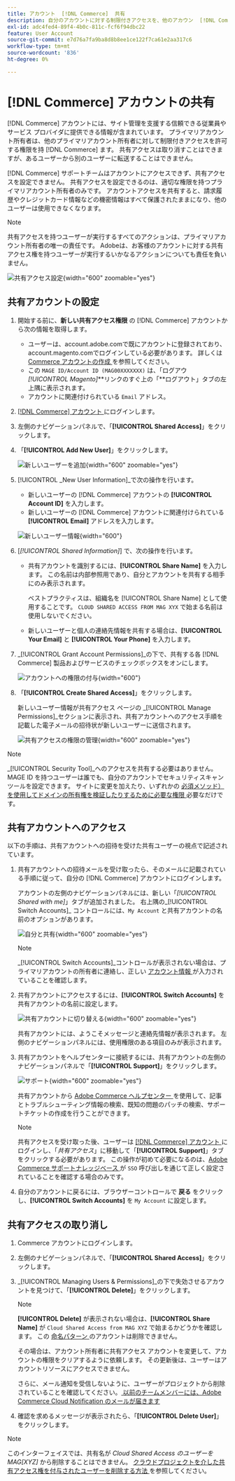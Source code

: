 ```yaml
---
title: アカウント  [!DNL Commerce]  共有
description: 自分のアカウントに対する制限付きアクセスを、他のアカウン  [!DNL Commerce]  所有者に許可する方法  [!DNL Commerce]  説明します。
exl-id: adc4fed4-89f4-4b0c-811c-fcf6f94dbc22
feature: User Account
source-git-commit: e7d76a7fa9ba8d8b8ee1ce122f7ca61e2aa317c6
workflow-type: tm+mt
source-wordcount: '836'
ht-degree: 0%

---
```


# [!DNL Commerce] アカウントの共有

[!DNL Commerce] アカウントには、サイト管理を支援する信頼できる従業員やサービス プロバイダに提供できる情報が含まれています。 プライマリアカウント所有者は、他のプライマリアカウント所有者に対して制限付きアクセスを許可する権限を持 [!DNL Commerce] ます。 共有アクセスは取り消すことはできますが、あるユーザーから別のユーザーに転送することはできません。

[!DNL Commerce] サポートチームはアカウントにアクセスできず、共有アクセスを設定できません。 共有アクセスを設定できるのは、適切な権限を持つプライマリアカウント所有者のみです。 アカウントアクセスを共有すると、請求履歴やクレジットカード情報などの機密情報はすべて保護されたままになり、他のユーザーは使用できなくなります。

>[!NOTE]
>
>共有アクセスを持つユーザーが実行するすべてのアクションは、プライマリアカウント所有者の唯一の責任です。 Adobeは、お客様のアカウントに対する共有アクセス権を持つユーザーが実行するいかなるアクションについても責任を負いません。

![ 共有アクセス設定 ](./assets/shared-access.png){width="600" zoomable="yes"}

## 共有アカウントの設定

1. 開始する前に、**新しい共有アクセス権限** の [!DNL Commerce] アカウントから次の情報を取得します。

   - ユーザーは、account.adobe.comで既にアカウントに登録されており、account.magento.comでログインしている必要があります。 詳しくは [Commerce アカウントの作成 ](https://experienceleague.adobe.com/en/docs/commerce-admin/start/commerce-account/commerce-account-create#create-a-commerce-account) を参照してください。
   - この `MAGE ID/Account ID (MAG00XXXXXXX)` は、「ログアウ _[!UICONTROL Magento]_**リンクのすぐ上の「**ログアウト」タブの左上隅に表示されます。
   - アカウントに関連付けられている `Email` アドレス。

1. [[!DNL Commerce]  アカウント ](commerce-account-create.md) にログインします。

1. 左側のナビゲーションパネルで、「**[!UICONTROL Shared Access]**」をクリックします。

1. 「**[!UICONTROL Add New User]**」をクリックします。

   ![ 新しいユーザーを追加 ](./assets/shared-access-add.png){width="600" zoomable="yes"}

1. [!UICONTROL _New User Information]_で次の操作を行います。

   - 新しいユーザーの [!DNL Commerce] アカウントの **[!UICONTROL Account ID]** を入力します。
   - 新しいユーザーの [!DNL Commerce] アカウントに関連付けられている **[!UICONTROL Email]** アドレスを入力します。

   ![ 新しいユーザー情報 ](./assets/shared-new-user.png){width="600"}

1. [_[!UICONTROL Shared Information]_] で、次の操作を行います。

   - 共有アカウントを識別するには、**[!UICONTROL Share Name]** を入力します。 この名前は内部参照用であり、自分とアカウントを共有する相手にのみ表示されます。

     ベストプラクティスは、組織名を [!UICONTROL Share Name] として使用することです。 `CLOUD SHARED ACCESS FROM MAG XYX` で始まる名前は使用しないでください。
   - 新しいユーザーと個人の連絡先情報を共有する場合は、**[!UICONTROL Your Email]** と **[!UICONTROL Your Phone]** を入力します。

1. _[!UICONTROL Grant Account Permissions]_の下で、共有する各 [!DNL Commerce] 製品およびサービスのチェックボックスをオンにします。

   ![ アカウントへの権限の付与 ](./assets/shared-permissions.png){width="600"}

1. 「**[!UICONTROL Create Shared Access]**」をクリックします。

   新しいユーザー情報が共有アクセス ページの _[!UICONTROL Manage Permissions]_セクションに表示され、共有アカウントへのアクセス手順を記載した電子メールの招待状が新しいユーザーに送信されます。

   ![ 共有アクセスの権限の管理 ](./assets/shared-manage-permissions.png){width="600" zoomable="yes"}

>[!NOTE]
>
>_[!UICONTROL Security Tool]_へのアクセスを共有する必要はありません。MAGE ID を持つユーザーは誰でも、自分のアカウントでセキュリティスキャンツールを設定できます。 サイトに変更を加えたり、いずれかの [ 必須メソッド）を使用してドメインの所有権を検証したりするために必要な権限 ](https://experienceleague.adobe.com/en/docs/commerce-admin/systems/security/security-scan) 必要なだけです。

## 共有アカウントへのアクセス

以下の手順は、共有アカウントへの招待を受けた共有ユーザーの視点で記述されています。

1. 共有アカウントへの招待メールを受け取ったら、そのメールに記載されている手順に従って、自分の [!DNL Commerce] アカウントにログインします。

   アカウントの左側のナビゲーションパネルには、新しい「_[!UICONTROL Shared with me]_」タブが追加されました。 右上隅の_[!UICONTROL Switch Accounts]_ コントロールには、`My Account` と共有アカウントの名前のオプションがあります。

   ![ 自分と共有 ](./assets/shared-with-me.png){width="600" zoomable="yes"}

   >[!NOTE]
   >
   >   _[!UICONTROL Switch Accounts]_コントロールが表示されない場合は、プライマリアカウントの所有者に連絡し、正しい [ アカウント情報 ](#set-up-a-shared-account) が入力されていることを確認します。


1. 共有アカウントにアクセスするには、**[!UICONTROL Switch Accounts]** を共有アカウントの名前に設定します。

   ![ 共有アカウントに切り替える ](./assets/shared-switch.png){width="600" zoomable="yes"}

   共有アカウントには、ようこそメッセージと連絡先情報が表示されます。 左側のナビゲーションパネルには、使用権限のある項目のみが表示されます。

1. 共有アカウントをヘルプセンターに接続するには、共有アカウントの左側のナビゲーションパネルで「**[!UICONTROL Support]**」をクリックします。

   ![ サポート ](./assets/shared-support.png){width="600" zoomable="yes"}

   共有アカウントから [Adobe Commerce ヘルプセンター ](https://experienceleague.adobe.com/en/docs/commerce-knowledge-base/kb/overview) を使用して、記事とトラブルシューティング情報の検索、既知の問題のパッチの検索、サポートチケットの作成を行うことができます。

   >[!NOTE]
   >
   >共有アクセスを受け取った後、ユーザーは [[!DNL Commerce]  アカウント ](https://account.magento.com/customer/account/login) にログインし、「_共有アクセス_」に移動して「**[!UICONTROL Support]**」タブをクリックする必要があります。 この操作が初めて必要になるのは、[Adobe Commerce サポートナレッジベース ](https://experienceleague.adobe.com/en/docs/commerce-knowledge-base/kb/overview) が `SSO` 呼び出しを通じて正しく設定されていることを確認する場合のみです。

1. 自分のアカウントに戻るには、ブラウザーコントロールで **戻る** をクリックし、**[!UICONTROL Switch Accounts]** を `My Account` に設定します。

## 共有アクセスの取り消し

1. Commerce アカウントにログインします。

1. 左側のナビゲーションパネルで、「**[!UICONTROL Shared Access]**」をクリックします。

1. _[!UICONTROL Managing Users & Permissions]_の下で失効させるアカウントを見つけて、「**[!UICONTROL Delete]**」をクリックします。

   >[!NOTE]
   >
   > **[!UICONTROL Delete]** が表示されない場合は、**[!UICONTROL Share Name]** が `Cloud Shared Access from MAG XYZ` で始まるかどうかを確認します。 この [ 命名パターン ](https://experienceleague.adobe.com/en/docs/commerce-knowledge-base/kb/help-center-guide/magento-help-center-user-guide#remove-cloud-shared-access-users) のアカウントは削除できません。
   > 
   > その場合は、アカウント所有者に共有アクセス アカウントを変更して、アカウントの権限をクリアするように依頼します。 その更新後は、ユーザーはアカウントリソースにアクセスできません。
   >
   > さらに、メール通知を受信しないように、ユーザーがプロジェクトから削除されていることを確認してください。[ 以前のチームメンバーには、Adobe Commerce Cloud Notification のメールが届きます ](https://experienceleague.adobe.com/en/docs/commerce-knowledge-base/kb/troubleshooting/miscellaneous/former-teammembers-receive-cloud-notification-emails)


1. 確認を求めるメッセージが表示されたら、「**[!UICONTROL Delete User]**」をクリックします。

>[!NOTE]
>
>このインターフェイスでは、共有名が _Cloud Shared Access のユーザーを MAG[XYZ]_ から削除することはできません。 [ クラウドプロジェクトを介した共有アクセス権を付与されたユーザーを削除する方法 ](https://experienceleague.adobe.com/en/docs/commerce-knowledge-base/kb/troubleshooting/miscellaneous/shared-access-troubleshooting) を参照してください。
